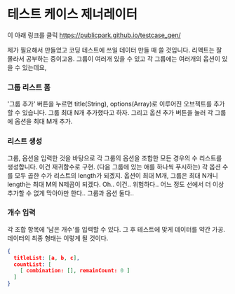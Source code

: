 # 테스트 케이스 제너레이터
이 아래 링크를 클릭
<https://publicpark.github.io/testcase_gen/>

제가 필요해서 만들었고 코딩 테스트에 쓰일 데이터 만들 때 쓸 것입니다.
리액트는 잘 몰라서 공부하는 중이고용.
그룹이 여러개 있을 수 있고 각 그룹에는 여러개의 옵션이 있을 수 있는데요,
### 그룹 리스트 폼
'그룹 추가' 버튼을 누르면 title(String), options(Array)로 이루어진 오브젝트를 추가할 수 있습니다. 그룹 최대 N개 추가했다고 하자.
그리고 옵션 추가 버튼을 눌러 각 그룹에 옵션을 최대 M개 추가.

### 리스트 생성
그룹, 옵션을 입력한 것을 바탕으로 각 그룹의 옵션을 조합한 모든 경우의 수 리스트를 생성합니다.
이건 재귀함수로 구현. (다음 그룹에 있는 애를 하나씩 푸시하는)
각 옵션 수를 모두 곱한 수가 리스트의 length가 되겠지.
옵션이 최대 M개, 그룹은 최대 N개니 length는 최대 M의 N제곱이 되겠다.
Oh.. 이건.. 위험하다.. 어느 정도 선에서 더 이상 추가할 수 없게 막아야만 한다.. 그룹과 옵션 둘다..

### 개수 입력
각 조합 항목에 '남은 개수'를 입력할 수 있다.
그 후 테스트에 맞게 데이터를 약간 가공.
데이터의 최종 형태는 이렇게 될 것이다.

```json
{
  titleList: [a, b, c],
  countList: [
    [ combination: [], remainCount: 0 ]
  ]
}
```
